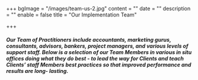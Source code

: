 +++
bgImage = "/images/team-us-2.jpg"
content = ""
date = ""
description = ""
enable = false
title = "Our Implementation Team"

+++

##### Our Team of Practitioners include accountants, marketing gurus, consultants, advisors, bankers, project managers, and various levels of support staff. Below is a selection of our Team Members in various in situ offices doing what they do best - to lead the way for Clients and teach Clients’ staff Members best practices so that improved performance and results  are long- lasting.